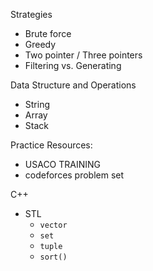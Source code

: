 Strategies

- Brute force
- Greedy
- Two pointer / Three pointers
- Filtering vs. Generating

Data Structure and Operations

- String
- Array
- Stack

Practice Resources:

- USACO TRAINING
- codeforces problem set

C++

- STL
  - `vector`
  - `set`
  - `tuple`
  - `sort()`
